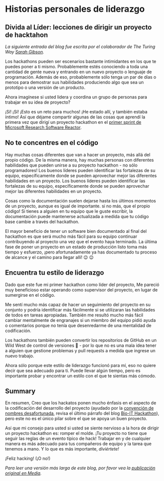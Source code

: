 # Historias personales de liderazgo

## Divida al Líder: lecciones de dirigir un proyecto de hacktahon

_La siguiente entrada del blog fue escrita por el colaborador de The Turing Way [Sarah Gibson](https://www.turing.ac.uk/people/researchers/sarah-gibson)._

Los hackathons pueden ser escenarios bastante intimidantes en los que te puedes poner a ti mismo. Probablemente estés conociendo a toda una cantidad de gente nueva y entrando en un nuevo proyecto o lenguaje de programación. Además de eso, probablemente sólo tenga un par de días o menos para demostrar sus habilidades produciendo algo que sea un prototipo o una versión de un producto.

Ahora imagínese si usted lidera y coordina un grupo de personas para trabajar en su idea de proyecto?

¡Sí! ¡Sí! ¡Esto es un reto para muchos! ¡He estado allí, y también estaba íntimo! Así que déjame compartir algunas de las cosas que aprendí la primera vez que dirigí un proyecto hackathon en el [primer sprint de Microsoft Research Software Reactor](https://research-software-reactor.github.io/blog/sprint0).

## No te concentres en el código

Hay muchas cosas diferentes que van a hacer un proyecto, más allá del propio código. De la misma manera, hay muchas personas con diferentes habilidades que pueden unirse a su proyecto hackathon - no sólo programadores! Los buenos líderes pueden identificar las fortalezas de su equipo, específicamente donde se pueden aprovechar mejor las diferentes habilidades en un proyecto. Los buenos líderes pueden identificar las fortalezas de su equipo, específicamente donde se pueden aprovechar mejor las diferentes habilidades en un proyecto.

Cosas como la documentación suelen dejarse hasta los últimos momentos de un proyecto, aunque es igual de importante. si no más, que el propio código! Si tienes a alguien en tu equipo que le guste escribir, la documentación puede mantenerse actualizada a medida que tu código base cambie a través del hackathon.

El mayor beneficio de tener un software bien documentado al final del hackathon es que será mucho más fácil para su equipo continuar contribuyendo al proyecto una vez que el evento haya terminado. La última fase de poner un proyecto en un estado de producción listo toma más tiempo y esfuerzo, ¡pero afortunadamente ya has documentado tu proceso de alcance y el camino para llegar allí! 😉 😉

## Encuentra tu estilo de liderazgo

Dado que este fue mi primer hackathon como líder del proyecto, Me pareció muy beneficioso estar operando como supervisor del proyecto, en lugar de sumergirse en el código.

Me sentí mucho más capaz de hacer un seguimiento del proyecto en su conjunto y podría identificar más fácilmente si se utilizaran las habilidades de todos en tareas apropiadas. También me resultó mucho más fácil cambiar mentalmente de engranajes si un miembro del equipo pidió ayuda o comentarios porque no tenía que desenredarme de una mentalidad de codificación.

Los hackathons también pueden convertir los repositorios de GitHub en un Wild West de control de versiones 🤠 - por lo que no es una mala idea tener a alguien que gestione problemas y pull requests a medida que ingrese un nuevo trabajo.

Ahora sólo porque este estilo de liderazgo funcionó para mí, eso no quiere decir que sea adecuado para ti. Puede llevar algún tiempo, pero es importante probar y encontrar un estilo con el que te sientas más cómodo.

## Summary

En resumen, Creo que los hackatos ponen mucho énfasis en el aspecto de la codificación del desarrollo del proyecto (ayudado por la [convención de nombres desafortunada](https://github.com/hackseq/October_2016/issues/24), revisa el último párrafo del blog [Bio-IT Hackathon](https://grp-bio-it.embl-community.io/blogs/posts/2019-08-29-hackathon-report/)), pero este no es el único pilar sobre el que se apoya un buen proyecto.

Así que mi consejo para usted si usted se siente nervioso a la hora de dirigir un proyecto hackathon es: romper el molde. ¡Tu proyecto no tiene que seguir las reglas de un evento típico de hack! Trabajar en y de cualquier manera es más adecuado para tus compañeros de equipo y la tarea que tenemos a mano. Y lo que es más importante, _diviértete!_

¡Feliz hacking! (¡O no!)

_Para leer una versión más larga de este blog, por favor vea la [publicación original en Media](https://blog.jupyter.org/diving-into-leadership-to-build-push-button-code-df2a075c9914)._
